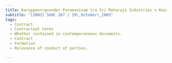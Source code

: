 ```yaml
---
title: Karuppannrgounder Paramasivam t/a Sri Maharaja Industries v Kearns Pte Ltd 
subtitle: "[2003] SGHC 267 / 29\_October\_2003"
tags:
  - Contract
  - Contractual terms
  - Whether contained in contemporaneous documents.
  - Contract
  - Formation
  - Relevance of conduct of parties.

---
```


